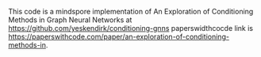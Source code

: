 This code is a mindspore implementation of An Exploration of Conditioning Methods in Graph Neural Networks at https://github.com/yeskendirk/conditioning-gnns paperswidthcocde link is https://paperswithcode.com/paper/an-exploration-of-conditioning-methods-in.

